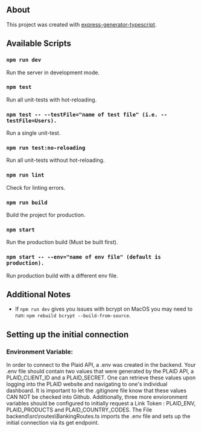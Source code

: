 ## About

This project was created with [express-generator-typescript](https://github.com/seanpmaxwell/express-generator-typescript).

## Available Scripts

### `npm run dev`

Run the server in development mode.

### `npm test`

Run all unit-tests with hot-reloading.

### `npm test -- --testFile="name of test file" (i.e. --testFile=Users).`

Run a single unit-test.

### `npm run test:no-reloading`

Run all unit-tests without hot-reloading.

### `npm run lint`

Check for linting errors.

### `npm run build`

Build the project for production.

### `npm start`

Run the production build (Must be built first).

### `npm start -- --env="name of env file" (default is production).`

Run production build with a different env file.

## Additional Notes

- If `npm run dev` gives you issues with bcrypt on MacOS you may need to run: `npm rebuild bcrypt --build-from-source`.

## Setting up the initial connection

### Environment Variable:

In order to connect to the Plaid API, a .env was created in the backend.
Your .env file should contain two values that were generated by
the PLAID API, a PLAID_CLIENT_ID and a PLAID_SECRET.
One can retrieve these values upon logging into the PLAID website and navigating to one's individual
dashboard. It is important to let the .gitignore file know that these values CAN NOT be checked
into Github. Additionally, three more envioronment variables should be configured to initially
request a Link Token : PLAID_ENV, PLAID_PRODUCTS and PLAID_COUNTRY_CODES. The File
backend\src\routes\BankingRoutes.ts imports the .env file and sets up the initial connection
via its get endpoint.
